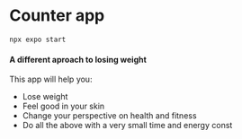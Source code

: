 # Counter app 
`npx expo start`

#### A different aproach to losing weight

This app will help you: 

- Lose weight
- Feel good in your skin
- Change your perspective on health and fitness
- Do all the above with a very small time and energy const
